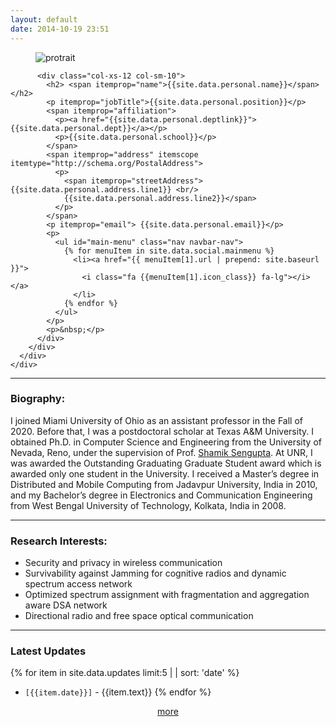 ```yaml
---
layout: default
date: 2014-10-19 23:51
---
```



<div itemscope itemtype="http://schema.org/Person" >
  <div class="row">
  <div class="col-xs-12 col-sm-3 text-center">
    <figure>
      <img src="/assets/images/protrait.jpg" alt="protrait" class=" img-responsive">
    </figure>
  </div>
    <div class="col-sm-9">
      <div class="profile">
        <div class="col-sm-12">

          <div class="col-xs-12 col-sm-10">
            <h2> <span itemprop="name">{{site.data.personal.name}}</span></h2>
            <p itemprop="jobTitle">{{site.data.personal.position}}</p>
            <span itemprop="affiliation">
              <p><a href="{{site.data.personal.deptlink}}">{{site.data.personal.dept}}</a></p>
              <p>{{site.data.personal.school}}</p>
            </span>
            <span itemprop="address" itemscope itemtype="http://schema.org/PostalAddress">
              <p>
                <span itemprop="streetAddress">{{site.data.personal.address.line1}} <br/>
                {{site.data.personal.address.line2}}</span>
              </p>
            </span>
            <p itemprop="email"> {{site.data.personal.email}}</p>
            <p>
              <ul id="main-menu" class="nav navbar-nav">
                {% for menuItem in site.data.social.mainmenu %}
                  <li><a href="{{ menuItem[1].url | prepend: site.baseurl }}">
                    <i class="fa {{menuItem[1].icon_class}} fa-lg"></i> </a>
                  </li>
                {% endfor %}
              </ul>
            </p>
            <p>&nbsp;</p>
          </div>
        </div>
      </div>
    </div>
  </div>
</div>

----------------------------------

### Biography:
I joined Miami University of Ohio as an assistant professor in the Fall of 2020. Before that, I was a postdoctoral scholar at Texas A&M University. I obtained Ph.D. in Computer Science and Engineering from the University of Nevada, Reno, under the supervision of Prof. [Shamik Sengupta](http://www.cse.unr.edu/~shamik/). At UNR, I was awarded the Outstanding Graduating Graduate Student award which is awarded only one student in the University. I received a Master’s degree in Distributed and Mobile Computing from Jadavpur University, India in 2010, and my Bachelor’s degree in Electronics and Communication Engineering from West Bengal University of Technology, Kolkata, India in 2008.

___________________________________

### Research Interests:
- Security and privacy in wireless communication
- Survivability against Jamming for cognitive radios and dynamic spectrum access network
- Optimized spectrum assignment with fragmentation and aggregation aware DSA network
- Directional radio and free space optical communication

----------------------------------

### Latest Updates

{% for item in site.data.updates limit:5 | | sort: 'date' %}
- `[{{item.date}}]` - {{item.text}}
{% endfor %}

<div style="text-align:center;"><a href="/updates">more</a></div>
